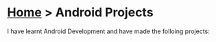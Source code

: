 # [Home](index.md) > Android Projects

I have learnt Android Development and have made the folloing projects:

